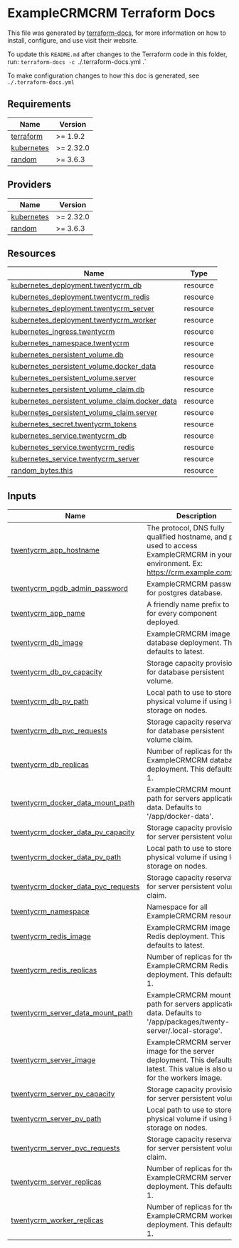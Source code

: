 <!-- BEGIN_TF_DOCS -->
# ExampleCRMCRM Terraform Docs

This file was generated by [terraform-docs](https://terraform-docs.io/), for more information on how to install, configure, and use visit their website.

To update this `README.md` after changes to the Terraform code in this folder, run: `terraform-docs -c `./.terraform-docs.yml .`

To make configuration changes to how this doc is generated, see `./.terraform-docs.yml`

## Requirements

| Name | Version |
|------|---------|
| <a name="requirement_terraform"></a> [terraform](#requirement\_terraform) | >= 1.9.2 |
| <a name="requirement_kubernetes"></a> [kubernetes](#requirement\_kubernetes) | >= 2.32.0 |
| <a name="requirement_random"></a> [random](#requirement\_random) | >= 3.6.3 |

## Providers

| Name | Version |
|------|---------|
| <a name="provider_kubernetes"></a> [kubernetes](#provider\_kubernetes) | >= 2.32.0 |
| <a name="provider_random"></a> [random](#provider\_random) | >= 3.6.3 |

## Resources

| Name | Type |
|------|------|
| [kubernetes_deployment.twentycrm_db](https://registry.terraform.io/providers/hashicorp/kubernetes/latest/docs/resources/deployment) | resource |
| [kubernetes_deployment.twentycrm_redis](https://registry.terraform.io/providers/hashicorp/kubernetes/latest/docs/resources/deployment) | resource |
| [kubernetes_deployment.twentycrm_server](https://registry.terraform.io/providers/hashicorp/kubernetes/latest/docs/resources/deployment) | resource |
| [kubernetes_deployment.twentycrm_worker](https://registry.terraform.io/providers/hashicorp/kubernetes/latest/docs/resources/deployment) | resource |
| [kubernetes_ingress.twentycrm](https://registry.terraform.io/providers/hashicorp/kubernetes/latest/docs/resources/ingress) | resource |
| [kubernetes_namespace.twentycrm](https://registry.terraform.io/providers/hashicorp/kubernetes/latest/docs/resources/namespace) | resource |
| [kubernetes_persistent_volume.db](https://registry.terraform.io/providers/hashicorp/kubernetes/latest/docs/resources/persistent_volume) | resource |
| [kubernetes_persistent_volume.docker_data](https://registry.terraform.io/providers/hashicorp/kubernetes/latest/docs/resources/persistent_volume) | resource |
| [kubernetes_persistent_volume.server](https://registry.terraform.io/providers/hashicorp/kubernetes/latest/docs/resources/persistent_volume) | resource |
| [kubernetes_persistent_volume_claim.db](https://registry.terraform.io/providers/hashicorp/kubernetes/latest/docs/resources/persistent_volume_claim) | resource |
| [kubernetes_persistent_volume_claim.docker_data](https://registry.terraform.io/providers/hashicorp/kubernetes/latest/docs/resources/persistent_volume_claim) | resource |
| [kubernetes_persistent_volume_claim.server](https://registry.terraform.io/providers/hashicorp/kubernetes/latest/docs/resources/persistent_volume_claim) | resource |
| [kubernetes_secret.twentycrm_tokens](https://registry.terraform.io/providers/hashicorp/kubernetes/latest/docs/resources/secret) | resource |
| [kubernetes_service.twentycrm_db](https://registry.terraform.io/providers/hashicorp/kubernetes/latest/docs/resources/service) | resource |
| [kubernetes_service.twentycrm_redis](https://registry.terraform.io/providers/hashicorp/kubernetes/latest/docs/resources/service) | resource |
| [kubernetes_service.twentycrm_server](https://registry.terraform.io/providers/hashicorp/kubernetes/latest/docs/resources/service) | resource |
| [random_bytes.this](https://registry.terraform.io/providers/hashicorp/random/latest/docs/resources/bytes) | resource |

## Inputs

| Name | Description | Type | Default | Required |
|------|-------------|------|---------|:--------:|
| <a name="input_twentycrm_app_hostname"></a> [twentycrm\_app\_hostname](#input\_twentycrm\_app\_hostname) | The protocol, DNS fully qualified hostname, and port used to access ExampleCRMCRM in your environment. Ex: https://crm.example.com:443 | `string` | n/a | yes |
| <a name="input_twentycrm_pgdb_admin_password"></a> [twentycrm\_pgdb\_admin\_password](#input\_twentycrm\_pgdb\_admin\_password) | ExampleCRMCRM password for postgres database. | `string` | n/a | yes |
| <a name="input_twentycrm_app_name"></a> [twentycrm\_app\_name](#input\_twentycrm\_app\_name) | A friendly name prefix to use for every component deployed. | `string` | `"twentycrm"` | no |
| <a name="input_twentycrm_db_image"></a> [twentycrm\_db\_image](#input\_twentycrm\_db\_image) | ExampleCRMCRM image for database deployment. This defaults to latest. | `string` | `"twentycrm/twenty-postgres-spilo:latest"` | no |
| <a name="input_twentycrm_db_pv_capacity"></a> [twentycrm\_db\_pv\_capacity](#input\_twentycrm\_db\_pv\_capacity) | Storage capacity provisioned for database persistent volume. | `string` | `"10Gi"` | no |
| <a name="input_twentycrm_db_pv_path"></a> [twentycrm\_db\_pv\_path](#input\_twentycrm\_db\_pv\_path) | Local path to use to store the physical volume if using local storage on nodes. | `string` | `""` | no |
| <a name="input_twentycrm_db_pvc_requests"></a> [twentycrm\_db\_pvc\_requests](#input\_twentycrm\_db\_pvc\_requests) | Storage capacity reservation for database persistent volume claim. | `string` | `"10Gi"` | no |
| <a name="input_twentycrm_db_replicas"></a> [twentycrm\_db\_replicas](#input\_twentycrm\_db\_replicas) | Number of replicas for the ExampleCRMCRM database deployment. This defaults to 1. | `number` | `1` | no |
| <a name="input_twentycrm_docker_data_mount_path"></a> [twentycrm\_docker\_data\_mount\_path](#input\_twentycrm\_docker\_data\_mount\_path) | ExampleCRMCRM mount path for servers application data. Defaults to '/app/docker-data'. | `string` | `"/app/docker-data"` | no |
| <a name="input_twentycrm_docker_data_pv_capacity"></a> [twentycrm\_docker\_data\_pv\_capacity](#input\_twentycrm\_docker\_data\_pv\_capacity) | Storage capacity provisioned for server persistent volume. | `string` | `"10Gi"` | no |
| <a name="input_twentycrm_docker_data_pv_path"></a> [twentycrm\_docker\_data\_pv\_path](#input\_twentycrm\_docker\_data\_pv\_path) | Local path to use to store the physical volume if using local storage on nodes. | `string` | `""` | no |
| <a name="input_twentycrm_docker_data_pvc_requests"></a> [twentycrm\_docker\_data\_pvc\_requests](#input\_twentycrm\_docker\_data\_pvc\_requests) | Storage capacity reservation for server persistent volume claim. | `string` | `"10Gi"` | no |
| <a name="input_twentycrm_namespace"></a> [twentycrm\_namespace](#input\_twentycrm\_namespace) | Namespace for all ExampleCRMCRM resources | `string` | `"twentycrm"` | no |
| <a name="input_twentycrm_redis_image"></a> [twentycrm\_redis\_image](#input\_twentycrm\_redis\_image) | ExampleCRMCRM image for Redis deployment. This defaults to latest. | `string` | `"redis/redis-stack-server:latest"` | no |
| <a name="input_twentycrm_redis_replicas"></a> [twentycrm\_redis\_replicas](#input\_twentycrm\_redis\_replicas) | Number of replicas for the ExampleCRMCRM Redis deployment. This defaults to 1. | `number` | `1` | no |
| <a name="input_twentycrm_server_data_mount_path"></a> [twentycrm\_server\_data\_mount\_path](#input\_twentycrm\_server\_data\_mount\_path) | ExampleCRMCRM mount path for servers application data. Defaults to '/app/packages/twenty-server/.local-storage'. | `string` | `"/app/packages/twenty-server/.local-storage"` | no |
| <a name="input_twentycrm_server_image"></a> [twentycrm\_server\_image](#input\_twentycrm\_server\_image) | ExampleCRMCRM server image for the server deployment. This defaults to latest. This value is also used for the workers image. | `string` | `"twentycrm/twenty:latest"` | no |
| <a name="input_twentycrm_server_pv_capacity"></a> [twentycrm\_server\_pv\_capacity](#input\_twentycrm\_server\_pv\_capacity) | Storage capacity provisioned for server persistent volume. | `string` | `"10Gi"` | no |
| <a name="input_twentycrm_server_pv_path"></a> [twentycrm\_server\_pv\_path](#input\_twentycrm\_server\_pv\_path) | Local path to use to store the physical volume if using local storage on nodes. | `string` | `""` | no |
| <a name="input_twentycrm_server_pvc_requests"></a> [twentycrm\_server\_pvc\_requests](#input\_twentycrm\_server\_pvc\_requests) | Storage capacity reservation for server persistent volume claim. | `string` | `"10Gi"` | no |
| <a name="input_twentycrm_server_replicas"></a> [twentycrm\_server\_replicas](#input\_twentycrm\_server\_replicas) | Number of replicas for the ExampleCRMCRM server deployment. This defaults to 1. | `number` | `1` | no |
| <a name="input_twentycrm_worker_replicas"></a> [twentycrm\_worker\_replicas](#input\_twentycrm\_worker\_replicas) | Number of replicas for the ExampleCRMCRM worker deployment. This defaults to 1. | `number` | `1` | no |
<!-- END_TF_DOCS -->

